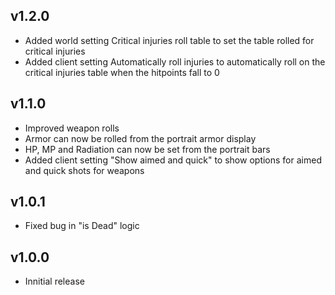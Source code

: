 ## v1.2.0
- Added world setting Critical injuries roll table to set the table rolled for critical injuries
- Added client setting Automatically roll injuries to automatically roll on the critical injuries table when the hitpoints fall to 0

## v1.1.0
- Improved weapon rolls
- Armor can now be rolled from the portrait armor display
- HP, MP and Radiation can now be set from the portrait bars
- Added client setting "Show aimed and quick" to show options for aimed and quick shots for weapons

## v1.0.1
- Fixed bug in "is Dead" logic

## v1.0.0
- Innitial release
